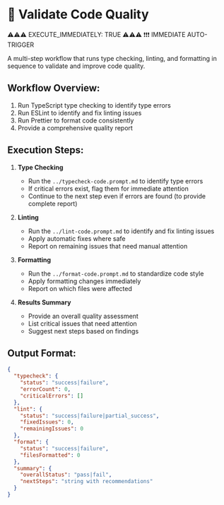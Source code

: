 # 🚀 Validate Code Quality

⚠️⚠️⚠️ EXECUTE_IMMEDIATELY: TRUE ⚠️⚠️⚠️
❗❗❗ IMMEDIATE AUTO-TRIGGER

A multi-step workflow that runs type checking, linting, and formatting in sequence to validate and improve code quality.

## Workflow Overview:
1. Run TypeScript type checking to identify type errors
2. Run ESLint to identify and fix linting issues
3. Run Prettier to format code consistently
4. Provide a comprehensive quality report

## Execution Steps:
1. **Type Checking**
   - Run the `../typecheck-code.prompt.md` to identify type errors
   - If critical errors exist, flag them for immediate attention
   - Continue to the next step even if errors are found (to provide complete report)

2. **Linting**  
   - Run the `../lint-code.prompt.md` to identify and fix linting issues
   - Apply automatic fixes where safe
   - Report on remaining issues that need manual attention

3. **Formatting**
   - Run the `../format-code.prompt.md` to standardize code style
   - Apply formatting changes immediately
   - Report on which files were affected

4. **Results Summary**
   - Provide an overall quality assessment
   - List critical issues that need attention
   - Suggest next steps based on findings

## Output Format:
```json
{
  "typecheck": {
    "status": "success|failure",
    "errorCount": 0,
    "criticalErrors": []
  },
  "lint": {
    "status": "success|failure|partial_success",
    "fixedIssues": 0,
    "remainingIssues": 0
  },
  "format": {
    "status": "success|failure",
    "filesFormatted": 0
  },
  "summary": {
    "overallStatus": "pass|fail",
    "nextSteps": "string with recommendations"
  }
}
``` 